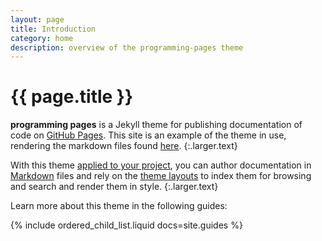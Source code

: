 ```yaml
---
layout: page
title: Introduction
category: home
description: overview of the programming-pages theme
---
```


# {{ page.title }}

**programming pages** is a Jekyll theme for publishing documentation of code on [GitHub Pages]. This site is an example of the theme in use, rendering the markdown files found [here][site-docs].
{:.larger.text}

With this theme [applied to your project], you can author documentation in [Markdown] files and rely on the [theme layouts] to index them for browsing and search and render them in style.
{:.larger.text}

Learn more about this theme in the following guides:

{% include ordered_child_list.liquid docs=site.guides %}



[applied to your project]: {{site.baseurl}}/guides/Installing-the-theme/#usage "how to use this theme"
[GitHub Pages]: https://pages.github.com/ "Websites for you and your projects"
[Markdown]: {{site.baseurl}}/examples/sampler/#/examples/ "Samples of the markdown supported by lsdoc and GitHub Pages"
[site-docs]: https://github.com/pixeldroid/programming-pages/tree/master/docs "Source files for programming pages documentation"
[theme layouts]: {{site.baseurl}}/layout_api/overview/#/layout_api/ "progamming pages provides extensible page layouts for documentation pages and examples"
